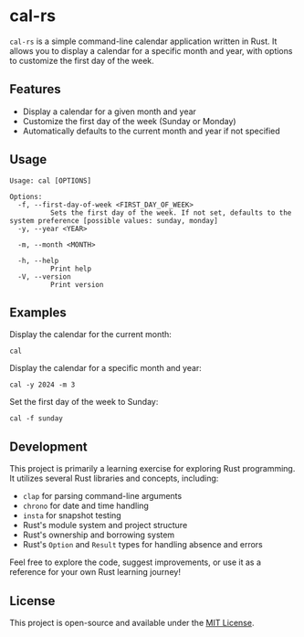 # cal-rs

```cal-rs``` is a simple command-line calendar application written in Rust. It
allows you to display a calendar for a specific month and year, with options to
customize the first day of the week.

## Features

- Display a calendar for a given month and year
- Customize the first day of the week (Sunday or Monday)
- Automatically defaults to the current month and year if not specified

## Usage

```
Usage: cal [OPTIONS]

Options:
  -f, --first-day-of-week <FIRST_DAY_OF_WEEK>
          Sets the first day of the week. If not set, defaults to the system preference [possible values: sunday, monday]
  -y, --year <YEAR>
          
  -m, --month <MONTH>
          
  -h, --help
          Print help
  -V, --version
          Print version
```

## Examples

Display the calendar for the current month:
```
cal
```

Display the calendar for a specific month and year:
```
cal -y 2024 -m 3
```

Set the first day of the week to Sunday:
```
cal -f sunday
```

## Development

This project is primarily a learning exercise for exploring Rust programming.
It utilizes several Rust libraries and concepts, including:

- ```clap``` for parsing command-line arguments
- ```chrono``` for date and time handling
- ```insta``` for snapshot testing
- Rust's module system and project structure
- Rust's ownership and borrowing system
- Rust's ```Option``` and ```Result``` types for handling absence and errors

Feel free to explore the code, suggest improvements, or use it as a reference
for your own Rust learning journey!

## License

This project is open-source and available under the [MIT License](LICENSE).
